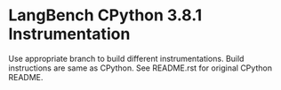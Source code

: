 # LangBench CPython 3.8.1 Instrumentation
Use appropriate branch to build different instrumentations.
Build instructions are same as CPython.
See README.rst for original CPython README.
